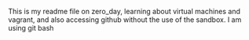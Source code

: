 This is my readme file on zero_day, learning about virtual machines and vagrant, and also accessing github without the use of the sandbox. I am using git bash
